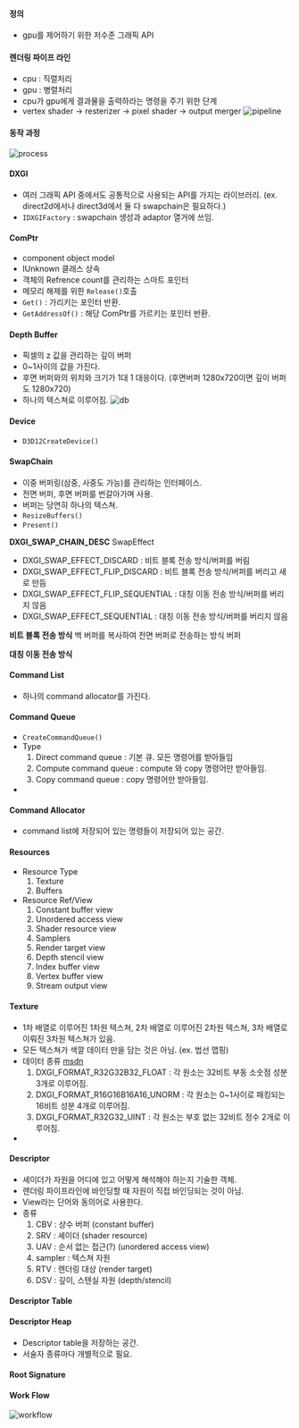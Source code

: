 #### 정의
- gpu를 제어하기 위한 저수준 그래픽 API
####  렌더링 파이프 라인
- cpu : 직렬처리
- gpu : 병렬처리
- cpu가 gpu에게 결과물을 출력하라는 명령을 주기 위한 단계
- vertex shader -> resterizer -> pixel shader -> output merger
![pipeline](http://www.braynzarsoft.net/image/100202)
#### 동작 과정
![process](http://www.braynzarsoft.net/image/100204)
#### DXGI
- 여러 그래픽 API 중에서도 공통적으로 사용되는 API를 가지는 라이브러리. (ex. direct2d에서나 direct3d에서 둘 다 swapchain은 필요하다.)
- `IDXGIFactory` : swapchain 생성과 adaptor 열거에 쓰임.
#### ComPtr
- component object model
- IUnknown 클래스 상속
- 객체의 Refrence count를 관리하는 스마트 포인터
- 메모리 해제를 위한 `Release()`호출
- `Get()` : 가리키는 포인터 반환.
- `GetAddressOf()` : 해당 ComPtr를 가르키는 포인터 반환.
#### Depth Buffer
- 픽셀의 z 값을 관리하는 깊이 버퍼
- 0~1사이의 값을 가진다.
- 후면 버퍼와의 위치와 크기가 1대 1 대응이다. (후면버퍼 1280x720이면 깊이 버퍼도 1280x720)
- 하나의 텍스쳐로 이루어짐.
![db](https://learn.microsoft.com/en-us/windows/uwp/graphics-concepts/images/zbuffer.png)
#### Device
- `D3D12CreateDevice()`
#### SwapChain
- 이중 버퍼링(삼중, 사중도 가능)를 관리하는 인터페이스.
- 전면 버퍼, 후면 버퍼를 번갈아가며 사용.
- 버퍼는 당연히 하나의 텍스쳐.
- `ResizeBuffers()`
- `Present()`

**DXGI_SWAP_CHAIN_DESC**
SwapEffect
- DXGI_SWAP_EFFECT_DISCARD :  비트 블록 전송 방식/버퍼를 버림
- DXGI_SWAP_EFFECT_FLIP_DISCARD : 비트 블록 전송 방식/버퍼를 버리고 새로 만듬
- DXGI_SWAP_EFFECT_FLIP_SEQUENTIAL :  대칭 이동 전송 방식/버퍼를 버리지 않음
- DXGI_SWAP_EFFECT_SEQUENTIAL : 대칭 이동 전송 방식/버퍼를 버리지 않음

**비트 블록 전송 방식**
백 버퍼를 복사하여 전면 버퍼로 전송하는 방식
버퍼 

**대칭 이동 전송 방식**

#### Command List
- 하나의 command allocator를 가진다.
#### Command Queue
- `CreateCommandQueue()`
- Type
	1. Direct command queue : 기본 큐. 모든 명령어를 받아들임
	2. Compute command queue : compute 와 copy 명령어만 받아들임.
	3. Copy command queue : copy 명령어만 받아들임.
- 
#### Command Allocator
- command list에 저장되어 있는 명령들이 저장되어 있는 공간.
#### Resources
- Resource Type
	1. Texture
	2. Buffers
- Resource Ref/View
	1. Constant buffer view
	2. Unordered access view
	3. Shader resource view
	4. Samplers
	5. Render target view
	6. Depth stencil view
	7. Index buffer view
	8. Vertex buffer view
	9. Stream output view
#### Texture
- 1차 배열로 이루어진 1차원 텍스쳐, 2차 배열로 이루어진 2차원 텍스쳐, 3차 배열로 이뤄진 3차원 텍스쳐가 있음.
- 모든 텍스쳐가 색깔 데이터 만을 담는 것은 아님. (ex. 법선 맵핑)
- 데이터 종류 [msdn](https://learn.microsoft.com/en-us/windows/win32/api/dxgiformat/ne-dxgiformat-dxgi_format)
	1. DXGI_FORMAT_R32G32B32_FLOAT : 각 원소는 32비트 부동 소숫점 성분 3개로 이루어짐.
	2. DXGI_FORMAT_R16G16B16A16_UNORM : 각 원소는 0~1사이로 패킹되는 16비트 성분 4개로 이루어짐.
	3. DXGI_FORMAT_R32G32_UINT : 각 원소는 부호 없는 32비트 정수 2개로 이루어짐.
- 
#### Descriptor
- 셰이더가 자원을 어디에 있고 어떻게 해석해야 하는지 기술한 객체.
- 렌더링 파이프라인에 바인딩할 때 자원이 직접 바인딩되는 것이 아님.
- View라는 단어와 동의어로 사용한다.
- 종류
	1. CBV : 상수 버퍼 (constant buffer)
	2. SRV : 셰이더 (shader resource)
	3. UAV : 순서 없는 접근(?) (unordered access view)
	4. sampler : 텍스쳐 자원
	5. RTV : 렌더링 대상 (render target)
	6. DSV : 깊이, 스텐실 자원 (depth/stencil)
#### Descriptor Table
#### Descriptor Heap
- Descriptor table을 저장하는 공간.
- 서술자 종류마다 개별적으로 필요.
#### Root Signature
#### Work Flow
![workflow](http://www.braynzarsoft.net/image/100211)